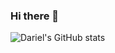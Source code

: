 ### Hi there 👋
![Dariel's GitHub stats](https://github-readme-stats.vercel.app/api?username=DarielMera&show_icons=true&theme=merko)

<!--
**DarielMera/DarielMera** is a ✨ _special_ ✨ repository because its `README.md` (this file) appears on your GitHub profile.

Here are some ideas to get you started:

- 🔭 I’m currently working on ...
- 🌱 I’m currently learning ...
- 👯 I’m looking to collaborate on ...
- 🤔 I’m looking for help with ...
- 💬 Ask me about ...
- 📫 How to reach me: ...
- 😄 Pronouns: ...
- ⚡ Fun fact: ...
-->
